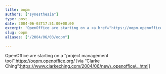 ```yaml
---
title: oopm
authors: ["synesthesia"]
type: post
date: 2004-06-03T17:51:00+00:00
excerpt: 'OpenOffice are starting on a <a href="https://oopm.openoffice.org/">project management tool</a> [via <a href="https://www.clarkeching.com/2004/06/new_openoffice_.html">Clarke Ching</a>]'
slug: oopm 
aliases: ["/2004/06/03/oopm"]

---
```

OpenOffice are starting on a &#8220;project management tool&#8221;:https://oopm.openoffice.org/ [via &#8220;Clarke Ching&#8221;:https://www.clarkeching.com/2004/06/new\_openoffice\_.html]